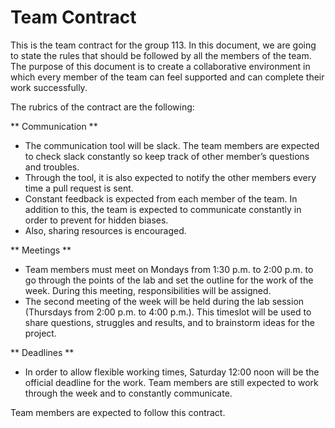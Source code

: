 # Team Contract

This is the team contract for the group 113. In this document, we are going to state the rules that should be followed by all the members of the team. The purpose of this document is to create a collaborative environment in which every member of the team can feel supported and can complete their work successfully. 

The rubrics of the contract are the following:

** Communication **
-	The communication tool will be slack. The team members are expected to check slack constantly so keep track of other member’s questions and troubles.
-	Through the tool, it is also expected to notify the other members every time a pull request is sent.
-	Constant feedback is expected from each member of the team. In addition to this, the team is expected to communicate constantly in order to prevent for hidden biases.
-	Also, sharing resources is encouraged.

** Meetings **
-	Team members must meet on Mondays from 1:30 p.m. to 2:00 p.m. to go through the points of the lab and set the outline for the work of the week. During this meeting, responsibilities will be assigned.
-	The second meeting of the week will be held during the lab session (Thursdays from 2:00 p.m. to 4:00 p.m.). This timeslot will be used to share questions, struggles and results, and to brainstorm ideas for the project.

** Deadlines **
-	In order to allow flexible working times, Saturday 12:00 noon will be the official deadline for the work. Team members are still expected to work through the week and to constantly communicate.

Team members are expected to follow this contract. 

